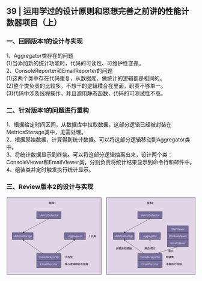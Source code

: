 ## 39 | 运用学过的设计原则和思想完善之前讲的性能计数器项目（上）
### 一、回顾版本1的设计与实现
1、Aggregator类存在的问题   
(1)当添加新的统计功能时，代码的可读性、可维护性变差。   
2、ConsoleReporter和EmailReporter的问题   
(1)这两个类中存在代码重复，从数据库、做统计的逻辑都是相同的。    
(2)整个类负责的比较多，不想干的逻辑糅合在里面，职责不够单一。  
(3)代码中涉及线程操作，并且调用静态函数，代码的可测试性不高。

### 二、针对版本1的问题进行重构
1、根据给定时间区间，从数据库中拉取数据。这部分逻辑已经被封装在MetricsStorage类中，无需处理。  
2、根据原始数据，计算得到统计数据。可以将这部分逻辑移动到Aggregator类中。  
3、将统计数据显示到终端。可以将这部分逻辑抽离出来，设计两个类：ConsoleViewer和EmailViewer类，分别负责将统计结果显示到命令行和邮件中。  
4、组装类并定时触发执行统计显示。

### 三、Review版本2的设计与实现
![img.png](img/1.png)